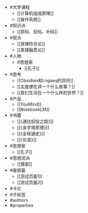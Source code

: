 - #大学课程
	- [[计算机组成原理]]
	- [[操作系统]]
- #知识点
	- [[原码、反码、补码]]
- #观点
	- [[真理符合论]]
	- [[真理融贯论]]
- #人物
	- #思想家
		- [[孔子]]
- #思考
	- [[Obsidian和Logseq的异同]]
	- [[主旋律在讲一个什么故事？]]
	- [[我们生活在一个什么样的世界？]]
- #产品
	- [[YouMind]]
	- [[NotebookLM]]
- #书籍
	- [[《通往奴役之路》]]
	- [[《金字塔原理》]]
	- [[《全球通史》]]
	- [[《论语》]]
- #思想家
	- [[孔子]]
- #思想流派
	- [[儒家]]
- #废纸篓
	- [[测试页面1]]
	- [[测试页面2]]
- #卡片
- #子标签
- #authors
- #properties